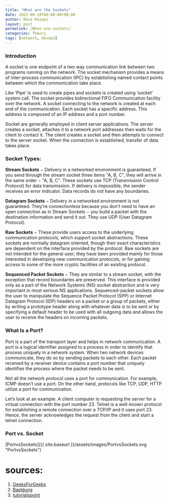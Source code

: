```yaml
---
title: "What are the Sockets"
date: 2022-09-18T00:00:00+00:00
author: Reza Rezaei
layout: post
permalink: /What-are-sockets/
categories: Theory
tags: [network, devops]
---
```


### Introduction

A socket is one endpoint of a two way communication link between two programs running on the network. The socket mechanism provides a means of inter-process communication (IPC) by establishing named contact points between which the communication take place.

Like ‘Pipe’ is used to create pipes and sockets is created using ‘socket’ system call. The socket provides bidirectional FIFO Communication facility over the network. A socket connecting to the network is created at each end of the communication. Each socket has a specific address. This address is composed of an IP address and a port number.

Socket are generally employed in client server applications. The server creates a socket, attaches it to a network port addresses then waits for the client to contact it. The client creates a socket and then attempts to connect to the server socket. When the connection is established, transfer of data takes place.

### Socket Types:

**Stream Sockets** − Delivery in a networked environment is guaranteed. If you send through the stream socket three items "A, B, C", they will arrive in the same order − "A, B, C". These sockets use TCP (Transmission Control Protocol) for data transmission. If delivery is impossible, the sender receives an error indicator. Data records do not have any boundaries.

**Datagram Sockets** − Delivery in a networked environment is not guaranteed. They're connectionless because you don't need to have an open connection as in Stream Sockets − you build a packet with the destination information and send it out. They use UDP (User Datagram Protocol).

**Raw Sockets** − These provide users access to the underlying communication protocols, which support socket abstractions. These sockets are normally datagram oriented, though their exact characteristics are dependent on the interface provided by the protocol. Raw sockets are not intended for the general user; they have been provided mainly for those interested in developing new communication protocols, or for gaining access to some of the more cryptic facilities of an existing protocol.

**Sequenced Packet Sockets** − They are similar to a stream socket, with the exception that record boundaries are preserved. This interface is provided only as a part of the Network Systems (NS) socket abstraction and is very important in most serious NS applications. Sequenced-packet sockets allow the user to manipulate the Sequence Packet Protocol (SPP) or Internet Datagram Protocol (IDP) headers on a packet or a group of packets, either by writing a prototype header along with whatever data is to be sent or by specifying a default header to be used with all outgoing data and allows the user to receive the headers on incoming packets.

### What Is a Port?

Port is a part of the transport layer and helps in network communication. A port is a logical identifier assigned to a process in order to identify that process uniquely in a network system. When two network devices communicate, they do so by sending packets to each other. Each packet received by a receiver device contains a port number that uniquely identifies the process where the packet needs to be sent.

Not all the network protocol uses a port for communication. For example, ICMP doesn’t use a port. On the other hand, protocols like TCP, UDP, HTTP utilize a port for communication.

Let’s look at an example. A client computer is requesting the server for a virtual connection with the port number 23. Telnet is a well-known protocol for establishing a remote connection over a TCP/IP and it uses port 23. Hence, the server acknowledges the request from the client and start a telnet connection.

### Port vs. Socket

[PortvsSockets]({{ site.baseurl }}/assets/images/PortvsSockets.svg "PortvsSockets")

# sources:
1. [GeeksForGeeks](https://www.geeksforgeeks.org/socket-in-computer-network/)
2. [Baeldung](https://www.baeldung.com/cs/port-vs-socket)
3. [tutorialspoint](https://www.tutorialspoint.com/unix_sockets/what_is_socket.htm)

